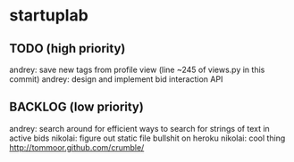 startuplab
==========

TODO (high priority)
----
andrey: save new tags from profile view (line ~245 of views.py in this commit)
andrey: design and implement bid interaction API

BACKLOG (low priority)
-------
andrey: search around for efficient ways to search for strings of text in active bids
nikolai: figure out static file bullshit on heroku
nikolai: cool thing http://tommoor.github.com/crumble/
